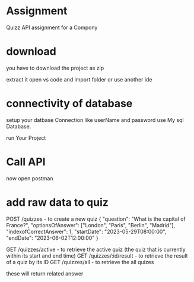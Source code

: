 # Assignment
Quizz API assignment for a Compony <br>
# download
you have to download the project as zip

extract it open vs code and import folder or use another ide 

# connectivity of database
setup your datbase Connection like userName and password use My sql Database.

run Your Project

 # Call API
now open postman 
# add raw data to quiz
POST /quizzes - to create a new quiz
{
  "question": "What is the capital of France?",
  "optionsOfAnswer": ["London", "Paris", "Berlin", "Madrid"],
  "indexofCorrectAnswer": 1,
  "startDate": "2023-05-29T08:00:00",
  "endDate": "2023-06-02T12:00:00"
}


GET /quizzes/active - to retrieve the active quiz (the quiz that is currently within its start and end time)
GET /quizzes/:id/result - to retrieve the result of a quiz by its ID
GET /quizzes/all - to retrieve the all quizes

these will return related answer
